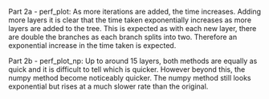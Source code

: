 Part 2a - perf_plot:
As more iterations are added, the time increases. Adding more layers it is clear that the time taken exponentially increases as more layers are added to the tree. This is expected as with each new layer, there are double the branches as each branch splits into two. Therefore an exponential increase in the time taken is expected.

Part 2b - perf_plot_np:
Up to around 15 layers, both methods are equally as quick and it is difficult to tell which is quicker. However beyond this, the numpy method become noticeably quicker. The numpy method still looks exponential but rises at a much slower rate than the original.